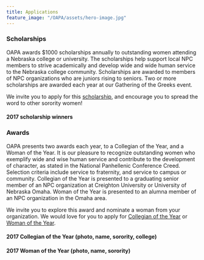 ```yaml
---
title: Applications
feature_image: "/OAPA/assets/hero-image.jpg"
---
```


### Scholarships

OAPA awards $1000 scholarships annually to outstanding women attending a Nebraska college or university. The scholarships help support local NPC members to strive academically and develop wide and wide human service to the Nebraska college community. Scholarships are awarded to members of NPC organizations who are juniors rising to seniors. Two or more scholarships are awarded each year at our Gathering of the Greeks event.

We invite you to apply for this [scholarship](https://docs.google.com/document/d/1RMkFdp1iuioF65wEmGc1DMHGds8wnQsksiEwVZBSNl8/edit?usp=sharing), and encourage you to spread the word to other sorority women!

#### 2017 scholarship winners



### Awards

OAPA presents two awards each year, to a Collegian of the Year, and a Woman of the Year. It is our pleasure to recognize outstanding women who exemplify wide and wise human service and contribute to the development of character, as stated in the National Panhellenic Conference Creed. Selection criteria include service to fraternity, and service to campus or community. Collegian of the Year is presented to a graduating senior member of an NPC organization at Creighton University or University of Nebraska Omaha. Woman of the Year is presented to an alumna member of an NPC organization in the Omaha area.

We invite you to explore this award and nominate a woman from your organization. We would love for you to apply for [Collegian of the Year](https://docs.google.com/document/d/1fL1nm-UqfqRukw_V1L6ZcIeHoOjTDYHxXZoLO_JLvS0/edit?usp=sharing) or [Woman of the Year](https://docs.google.com/document/d/19TyVKB_DQLnpUTzrUdlrnGxLPjNH9ET6BqU9CoGeg0A/edit?usp=sharing).

#### 2017 Collegian of the Year (photo, name, sorority, college)

#### 2017 Woman of the Year (photo, name, sorority)


